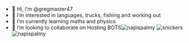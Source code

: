 - 👋 Hi, I’m @gregmaster47
- 👀 I’m interested in languages, trucks, fishing and working out
- 🌱 I’m currently learning maths and physics
- 💞️ I’m looking to collaborate on Hosting BOTS![napispalmy](https://user-images.githubusercontent.com/82948752/117785384-d3734800-b244-11eb-8a16-2a3e2b7914bb.png)
![snickers](https://user-images.githubusercontent.com/82948752/117785435-dec67380-b244-11eb-9988-a154fb71bec0.png)
![napispalmy](https://user-images.githubusercontent.com/82948752/117785457-e2f29100-b244-11eb-999f-c5965c3aafe9.png)


<!---
gregmaster47/gregmaster47 is a ✨ special ✨ repository because its `README.md` (this file) appears on your GitHub profile.
You can click the Preview link to take a look at your changes.
--->
